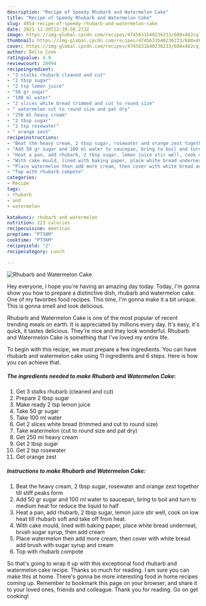 ```yaml
---
description: "Recipe of Speedy Rhubarb and Watermelon Cake"
title: "Recipe of Speedy Rhubarb and Watermelon Cake"
slug: 4854-recipe-of-speedy-rhubarb-and-watermelon-cake
date: 2021-11-30T22:39:50.273Z
image: https://img-global.cpcdn.com/recipes/4745631b40236233/680x482cq70/rhubarb-and-watermelon-cake-recipe-main-photo.jpg
thumbnail: https://img-global.cpcdn.com/recipes/4745631b40236233/680x482cq70/rhubarb-and-watermelon-cake-recipe-main-photo.jpg
cover: https://img-global.cpcdn.com/recipes/4745631b40236233/680x482cq70/rhubarb-and-watermelon-cake-recipe-main-photo.jpg
author: Della Cook
ratingvalue: 4.9
reviewcount: 28994
recipeingredient:
- "3 stalks rhubarb cleaned and cut"
- "2 tbsp sugar"
- "2 tsp lemon juice"
- "50 gr sugar"
- "100 ml water"
- "2 slices white bread trimmed and cut to round size"
- " watermelon cut to round size and pat dry"
- "250 ml heavy cream"
- "2 tbsp sugar"
- "2 tsp rosewater"
- " orange zest"
recipeinstructions:
- "Beat the heavy cream, 2 tbsp sugar, rosewater and orange zest together till stiff peaks form"
- "Add 50 gr sugar and 100 ml water to saucepan, bring to boil and turn to medium heat for reduce the liquid to half"
- "Heat a pan, add rhubarb, 2 tbsp sugar, lemon juice stir well, cook on low heat till rhubarb soft and take off from heat."
- "With cake mould, lined with baking paper, place white bread underneat, brush sugar syrup, then add cream"
- "Place watermelon then add more cream, then cover with white bread add brush with sugar syrup and cream"
- "Top with rhubarb compote"
categories:
- Recipe
tags:
- rhubarb
- and
- watermelon

katakunci: rhubarb and watermelon 
nutrition: 223 calories
recipecuisine: American
preptime: "PT38M"
cooktime: "PT36M"
recipeyield: "2"
recipecategory: Lunch

---
```



![Rhubarb and Watermelon Cake](https://img-global.cpcdn.com/recipes/4745631b40236233/680x482cq70/rhubarb-and-watermelon-cake-recipe-main-photo.jpg)

Hey everyone, I hope you're having an amazing day today. Today, I'm gonna show you how to prepare a distinctive dish, rhubarb and watermelon cake. One of my favorites food recipes. This time, I'm gonna make it a bit unique. This is gonna smell and look delicious.

Rhubarb and Watermelon Cake is one of the most popular of recent trending meals on earth. It is appreciated by millions every day. It's easy, it's quick, it tastes delicious. They're nice and they look wonderful. Rhubarb and Watermelon Cake is something that I've loved my entire life.




To begin with this recipe, we must prepare a few ingredients. You can have rhubarb and watermelon cake using 11 ingredients and 6 steps. Here is how you can achieve that.

<!--inarticleads1-->

##### The ingredients needed to make Rhubarb and Watermelon Cake:

1. Get 3 stalks rhubarb (cleaned and cut)
1. Prepare 2 tbsp sugar
1. Make ready 2 tsp lemon juice
1. Take 50 gr sugar
1. Take 100 ml water
1. Get 2 slices white bread (trimmed and cut to round size)
1. Take  watermelon (cut to round size and pat dry)
1. Get 250 ml heavy cream
1. Get 2 tbsp sugar
1. Get 2 tsp rosewater
1. Get  orange zest




<!--inarticleads2-->

##### Instructions to make Rhubarb and Watermelon Cake:

1. Beat the heavy cream, 2 tbsp sugar, rosewater and orange zest together till stiff peaks form
1. Add 50 gr sugar and 100 ml water to saucepan, bring to boil and turn to medium heat for reduce the liquid to half
1. Heat a pan, add rhubarb, 2 tbsp sugar, lemon juice stir well, cook on low heat till rhubarb soft and take off from heat.
1. With cake mould, lined with baking paper, place white bread underneat, brush sugar syrup, then add cream
1. Place watermelon then add more cream, then cover with white bread add brush with sugar syrup and cream
1. Top with rhubarb compote




So that's going to wrap it up with this exceptional food rhubarb and watermelon cake recipe. Thanks so much for reading. I am sure you can make this at home. There's gonna be more interesting food in home recipes coming up. Remember to bookmark this page on your browser, and share it to your loved ones, friends and colleague. Thank you for reading. Go on get cooking!
